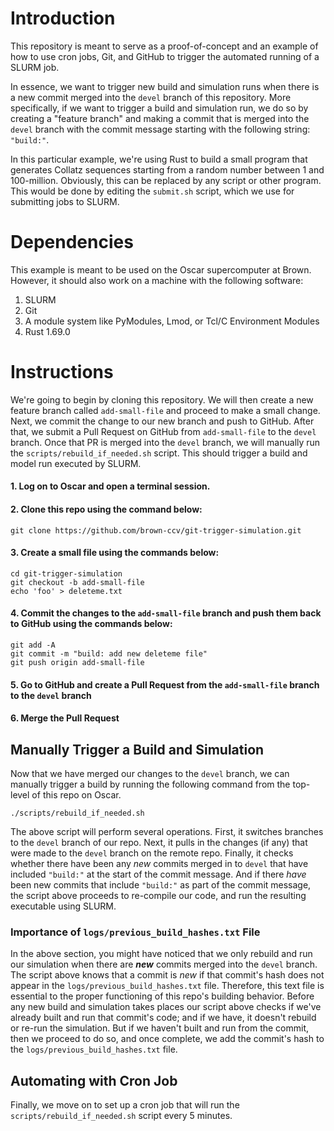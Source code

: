 # Introduction 

This repository is meant to serve as a proof-of-concept and an example of how to use cron jobs, Git, and GitHub to trigger the automated running of a SLURM job. 

In essence, we want to trigger new build and simulation runs when there is a new commit merged into the `devel` branch of this repository. More specifically, if we want to trigger a build and simulation run, we do so by creating a "feature branch" and making a commit that is merged into the `devel` branch with the commit message starting with the following string: `"build:"`. 

In this particular example, we're using Rust to build a small program that generates Collatz sequences starting from a random number between 1 and 100-million. Obviously, this can be replaced by any script or other program. This would be done by editing the `submit.sh` script, which we use for submitting jobs to SLURM.


# Dependencies 

This example is meant to be used on the Oscar supercomputer at Brown. However, it should also work on a machine with the following software:

  1. SLURM
  2. Git
  3. A module system like PyModules, Lmod, or Tcl/C Environment Modules
  4. Rust 1.69.0

# Instructions
We're going to begin by cloning this repository. We will then create a new feature branch called `add-small-file` and proceed to make a small change. Next, we commit the change to our new branch and push to GitHub. After that, we submit a Pull Request on GitHub from `add-small-file` to the `devel` branch. Once that PR is merged into the `devel` branch, we will manually run the `scripts/rebuild_if_needed.sh` script. This should trigger a build and model run executed by SLURM. 


  #### 1. Log on to Oscar and open a terminal session.
  
  #### 2. Clone this repo using the command below: 
  ```
  git clone https://github.com/brown-ccv/git-trigger-simulation.git
  ```

  #### 3. Create a small file using the commands below: 
  ```
  cd git-trigger-simulation
  git checkout -b add-small-file 
  echo 'foo' > deleteme.txt 
  ```

  #### 4. Commit the changes to the `add-small-file` branch and push them back to GitHub using the commands below:
  ```
  git add -A
  git commit -m "build: add new deleteme file"
  git push origin add-small-file 
  ```

  #### 5. Go to GitHub and create a Pull Request from the `add-small-file` branch to the `devel` branch

  #### 6. Merge the Pull Request 

## Manually Trigger a Build and Simulation
Now that we have merged our changes to the `devel` branch, we can manually trigger a build by running the following command from the top-level of this repo on Oscar. 

```
./scripts/rebuild_if_needed.sh
```

The above script will perform several operations. First, it switches branches to the `devel` branch of our repo. Next, it pulls in the changes (if any) that were made to the `devel` branch on the remote repo. Finally, it checks whether there have been any _new_ commits merged in to `devel` that have included `"build:"` at the start of the commit message. And if there _have_ been new commits that include `"build:"` as part of the commit message, the script above proceeds to re-compile our code, and run the resulting executable using SLURM.

### Importance of `logs/previous_build_hashes.txt` File
In the above section, you might have noticed that we only rebuild and run our simulation when there are **_new_** commits merged into the `devel` branch. The script above knows that a commit is _new_ if that commit's hash does not appear in the `logs/previous_build_hashes.txt` file. Therefore, this text file is essential to the proper functioning of this repo's building behavior. Before any new build and simulation takes places our script above checks if we've already built and run that commit's code; and if we have, it doesn't rebuild or re-run the simulation. But if we haven't built and run from the commit, then we proceed to do so, and once complete, we add the commit's hash to the `logs/previous_build_hashes.txt` file.  

## Automating with Cron Job
Finally, we move on to set up a cron job that will run the `scripts/rebuild_if_needed.sh` script every 5 minutes.
